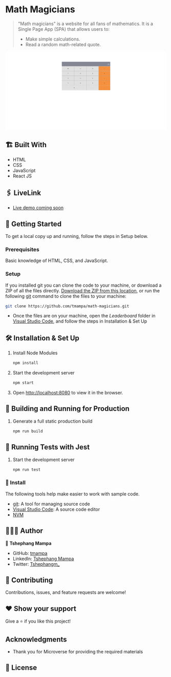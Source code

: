 # Math Magicians

> "Math magicians" is a website for all fans of mathematics. It is a Single Page App (SPA) that allows users to:
> - Make simple calculations.
> - Read a random math-related quote.

![App image](./public/Screenshot.png)

## 🏗️ Built With

- HTML
- CSS
- JavaScript
- React JS

## 🖇️ LiveLink

- [Live demo coming soon]()

## 🛫 Getting Started
To get a local copy up and running, follow the steps in Setup below.

### Prerequisites
Basic knowledge of HTML, CSS, and JavaScript.

### Setup
If you installed git you can clone the code to your machine, or download a ZIP of all the files directly.
[Download the ZIP from this location](https://github.com/tmampa/math-magicians), or run the following [git](https://github.com/tmampa/math-magicians.git) command to clone the files to your machine:
```bash
git clone https://github.com/tmampa/math-magicians.git
```

- Once the files are on your machine, open the _Leaderboard_ folder in [Visual Studio Code](https://code.visualstudio.com/), and follow the steps in Installation & Set Up

## 🛠 Installation & Set Up

1. Install Node Modules

   ```sh
   npm install
   ```

2. Start the development server

   ```sh
   npm start
   ```

3. Open [http://localhost:8080](http://localhost:8080) to view it in the browser.

## 🚀 Building and Running for Production

1. Generate a full static production build

   ```sh
   npm run build
   ```

## 🧪 Running Tests with Jest

1. Start the development server

   ```sh
   npm run test
   ```

### 💉 Install

The following tools help make easier to work with sample code.

- [git](https://git-scm.com/downloads): A tool for managing source code
- [Visual Studio Code](https://code.visualstudio.com/): A source code editor
- [NVM](https://github.com/nvm-sh/nvm)


## 👨🏾‍💻 Author

👤 **Tshephang Mampa** 

- GitHub: [tmampa](https://github.com/tmampa)
- LinkedIn: [Tshephang Mampa](https://linkedin.com/tshephangmampa)
- Twitter: [Tshephangm_](https://twitter.com/tshephangm_)

## 🤝 Contributing

Contributions, issues, and feature requests are welcome!


## ❤️ Show your support

Give a ⭐️ if you like this project!

## Acknowledgments

- Thank you for Microverse for providing the required materials

## 📝 License
